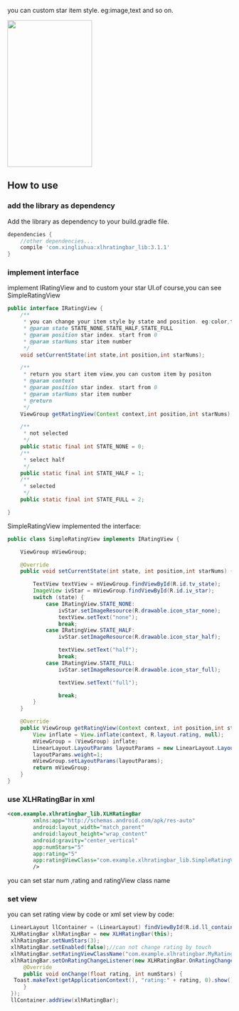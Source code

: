 you can custom star item style. eg:image,text and so on.

<img src="https://github.com/xingliuhua/XLHRatingBar/blob/master/screenshot_1571735043111.jpg" height="330" width="190" >


## How to use
### add the library as dependency

Add the library as dependency to your build.gradle file.
```gradle
dependencies {
	//other dependencies...
	compile 'com.xingliuhua:xlhratingbar_lib:3.1.1'
}
```
### implement interface
implement IRatingView and  to custom your star UI.of course,you can see SimpleRatingView
```java
public interface IRatingView {
    /**
     * you can change your item style by state and position. eg:color,text size.
     * @param state STATE_NONE,STATE_HALF,STATE_FULL
     * @param position star index. start from 0
     * @param starNums star item number
     */
    void setCurrentState(int state,int position,int starNums);

    /**
     * return you start item view,you can custom item by positon
     * @param context
     * @param position star index. start from 0
     * @param starNums star item number
     * @return
     */
    ViewGroup getRatingView(Context context,int position,int starNums);

    /**
     * not selected
     */
    public static final int STATE_NONE = 0;
    /**
     * select half
     */
    public static final int STATE_HALF = 1;
    /**
     * selected
     */
    public static final int STATE_FULL = 2;

}
```

SimpleRatingView implemented the interface:
```java
public class SimpleRatingView implements IRatingView {

    ViewGroup mViewGroup;

    @Override
    public void setCurrentState(int state, int position,int starNums) {

        TextView textView = mViewGroup.findViewById(R.id.tv_state);
        ImageView ivStar = mViewGroup.findViewById(R.id.iv_star);
        switch (state) {
            case IRatingView.STATE_NONE:
                ivStar.setImageResource(R.drawable.icon_star_none);
                textView.setText("none");
                break;
            case IRatingView.STATE_HALF:
                ivStar.setImageResource(R.drawable.icon_star_half);

                textView.setText("half");
                break;
            case IRatingView.STATE_FULL:
                ivStar.setImageResource(R.drawable.icon_star_full);

                textView.setText("full");

                break;
        }
    }

    @Override
    public ViewGroup getRatingView(Context context, int position,int starNums) {
        View inflate = View.inflate(context, R.layout.rating, null);
        mViewGroup = (ViewGroup) inflate;
        LinearLayout.LayoutParams layoutParams = new LinearLayout.LayoutParams(ViewGroup.LayoutParams.WRAP_CONTENT,ViewGroup.LayoutParams.WRAP_CONTENT);
        layoutParams.weight=1;
        mViewGroup.setLayoutParams(layoutParams);
        return mViewGroup;
    }
}
```

### use XLHRatingBar in xml

```xml
<com.example.xlhratingbar_lib.XLHRatingBar
		xmlns:app="http://schemas.android.com/apk/res-auto"
        android:layout_width="match_parent"
        android:layout_height="wrap_content"
        android:gravity="center_vertical"
        app:numStars="5"
        app:rating="5"
        app:ratingViewClass="com.example.xlhratingbar_lib.SimpleRatingView"
        />
```
you can set star num ,rating and ratingView class name

### set view
you can set rating view by code or xml
set view by code:

```java
 LinearLayout llContainer = (LinearLayout) findViewById(R.id.ll_container);
 XLHRatingBar xlhRatingBar = new XLHRatingBar(this);
 xlhRatingBar.setNumStars(3);
 xlhRatingBar.setEnabled(false);//can not change rating by touch
 xlhRatingBar.setRatingViewClassName("com.example.xlhratingbar.MyRatingView4");
 xlhRatingBar.setOnRatingChangeListener(new XLHRatingBar.OnRatingChangeListener() {
     @Override
     public void onChange(float rating, int numStars) {
  Toast.makeText(getApplicationContext(), "rating:" + rating, 0).show();
     }
 });
 llContainer.addView(xlhRatingBar);
```

